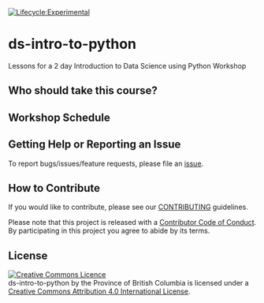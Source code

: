 [![Lifecycle:Experimental](https://img.shields.io/badge/Lifecycle-Experimental-339999)](<Redirect-URL>)

# ds-intro-to-python
Lessons for a 2 day Introduction to Data Science using Python Workshop

## Who should take this course?

## Workshop Schedule

## Getting Help or Reporting an Issue

To report bugs/issues/feature requests, please file an [issue](https://github.com/bcgov/ds-intro-to-python/issues/).


## How to Contribute

If you would like to contribute, please see our [CONTRIBUTING](CONTRIBUTING.md) guidelines.

Please note that this project is released with a [Contributor Code of Conduct](CODE_OF_CONDUCT.md). By participating in this project you agree to abide by its terms.

## License

<a rel="license" href="http://creativecommons.org/licenses/by/4.0/"><img alt="Creative Commons Licence"
style="border-width:0" src="https://i.creativecommons.org/l/by/4.0/80x15.png" /></a><br /><span
xmlns:dct="http://purl.org/dc/terms/" property="dct:title">ds-intro-to-python</span> by <span
xmlns:cc="http://creativecommons.org/ns#" property="cc:attributionName">the Province of British Columbia
</span> is licensed under a <a rel="license" href="http://creativecommons.org/licenses/by/4.0/">
Creative Commons Attribution 4.0 International License</a>.